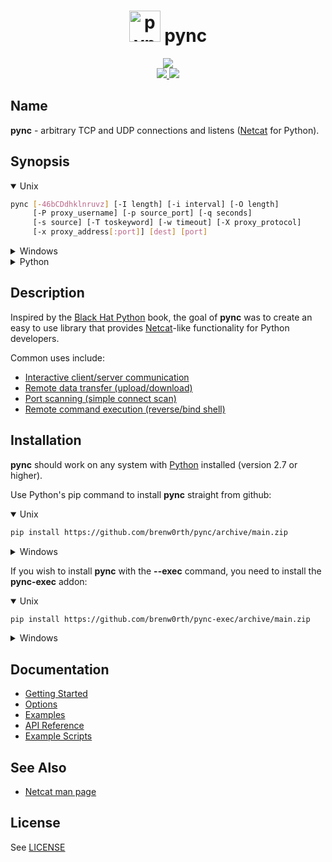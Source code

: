 <h1 align="center">
  <a href="https://github.com/brenw0rth/pync"><img src="identicon.png" alt="pync" width=50></a>
  pync
</h1>

<p align="center">
  <a href="https://github.com/brenw0rth/pync/actions/workflows/python-package.yml">
      <img src="https://github.com/brenw0rth/pync/actions/workflows/python-package.yml/badge.svg">
  </a>
  <br>
  <a href="https://readthedocs.org/projects/pync/">
    <img src="https://readthedocs.org/projects/pync/badge/?version=latest&style=flat-square">
  </a>
  <a href="https://github.com/brenw0rth/pync/blob/main/LICENSE">
      <img src="https://img.shields.io/github/license/brenw0rth/pync?style=flat-square">
  </a>
</p>

## Name
**pync** - arbitrary TCP and UDP connections and listens ([Netcat](https://en.wikipedia.org/wiki/Netcat) for Python).

## Synopsis
<details open>
<summary>Unix</summary>

```sh
pync [-46bCDdhklnruvz] [-I length] [-i interval] [-O length]
     [-P proxy_username] [-p source_port] [-q seconds]
     [-s source] [-T toskeyword] [-w timeout] [-X proxy_protocol]
     [-x proxy_address[:port]] [dest] [port]
```
</details>

<details>
<summary>Windows</summary>

```sh
py -m pync [-46bCDdhklnruvz] [-I length] [-i interval] [-O length]
           [-P proxy_username] [-p source_port] [-q seconds]
           [-s source] [-T toskeyword] [-w timeout] [-X proxy_protocol]
           [-x proxy_address[:port]] [dest] [port]
```
</details>

<details>
<summary>Python</summary>

```python
from pync import pync
args = '''[-46bCDdhklnruvz] [-I length] [-i interval] [-O length]
          [-P proxy_username] [-p source_port] [-q seconds]
          [-s source] [-T toskeyword] [-w timeout] [-X proxy_protocol]
          [-x proxy_address[:port]] [dest] [port]'''
pync(args, stdin, stdout, stderr)
```
</details>

## Description
Inspired by the [Black Hat Python](https://github.com/EONRaider/blackhat-python3) book,
the goal of **pync** was to create an easy to use library that
provides [Netcat](https://en.wikipedia.org/wiki/Netcat)-like functionality for Python developers.</br>

Common uses include:
* [Interactive client/server communication](https://pync.readthedocs.io/en/latest/examples/client-server.html)
* [Remote data transfer (upload/download)](https://pync.readthedocs.io/en/latest/examples/data-transfer.html)
* [Port scanning (simple connect scan)](https://pync.readthedocs.io/en/latest/examples/port-scanning.html)
* [Remote command execution (reverse/bind shell)](https://pync.readthedocs.io/en/latest/examples/remote-command-exec.html)

## Installation
**pync** should work on any system with  [Python](https://www.python.org/)
installed (version 2.7 or higher).

Use Python's pip command to install **pync** straight from github:
<details open>
<summary>Unix</summary>

```sh
pip install https://github.com/brenw0rth/pync/archive/main.zip
```
</details>

<details>
<summary>Windows</summary>

```sh
py -m pip install https://github.com/brenw0rth/pync/archive/main.zip
```
</details>

If you wish to install **pync** with the **--exec** command, you need
to install the **pync-exec** addon:

<details open>
<summary>Unix</summary>

```sh
pip install https://github.com/brenw0rth/pync-exec/archive/main.zip
```
</details>

<details>
<summary>Windows</summary>

```sh
py -m pip install https://github.com/brenw0rth/pync-exec/archive/main.zip
```
</details>

## Documentation
* [Getting Started](https://pync.readthedocs.io/en/latest/getting-started.html)
* [Options](https://pync.readthedocs.io/en/latest/options/index.html)
* [Examples](https://pync.readthedocs.io/en/latest/examples/index.html)
* [API Reference](https://pync.readthedocs.io/en/latest/reference/index.html)
* [Example Scripts](https://github.com/brenw0rth/pync/tree/main/examples)

## See Also
* [Netcat man page](https://helpmanual.io/man1/netcat/)

## License
See [LICENSE](https://github.com/brenw0rth/pync/blob/main/LICENSE)
